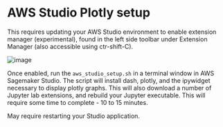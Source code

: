 # AWS Studio Plotly setup

This requires updating your AWS Studio environment to enable extension manager (experimental), found in the left side toolbar under Extension Manager (also accessible using ctr-shift-C). 

![image](https://user-images.githubusercontent.com/31504432/168806439-cc4005f1-a5c4-4e44-b976-fe2f6c405703.png)


Once enabled, run the `aws_studio_setup.sh` in a terminal window in AWS Sagemaker Studio. The script will install dash, plotly, and the ipywidget necessary to display plotly graphs. This will also download a number of Jupyter lab extensions, and rebuild your Jupyter executable. This will require some time to complete - 10 to 15 minutes. 

May require restarting your Studio application. 

